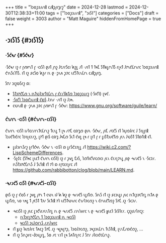 +++
title = "𐑐𐑮𐑴𐑜𐑮𐑨𐑥𐑦𐑙 𐑤𐑨𐑙𐑜𐑢𐑦𐑡𐑩𐑟"
date = 2024-12-28
lastmod = 2024-12-30T12:38:33+11:00
tags = ["𐑐𐑮𐑴𐑜𐑮𐑨𐑥𐑦𐑙", "𐑮𐑦𐑕𐑐"]
categories = ["Docs"]
draft = false
weight = 3003
author = "Matt Maguire"
hiddenFromHomePage = true
+++

## ·𐑮𐑦𐑕𐑐𐑕 {#𐑮𐑦𐑕𐑐𐑕}


### ·𐑕𐑒𐑰𐑥 {#𐑕𐑒𐑰𐑥}

·𐑕𐑒𐑰𐑥 𐑦𐑟 𐑩 𐑝𐑺𐑾𐑯𐑑 𐑝 ·𐑤𐑦𐑕𐑐 𐑞𐑨𐑑 𐑢𐑪𐑟 𐑓𐑱𐑥𐑩𐑕𐑤𐑦 𐑿𐑟𐑛 𐑨𐑑 ·𐑥𐑦𐑑 𐑑 𐑑𐑰𐑗 𐑕𐑑𐑿𐑛𐑩𐑯𐑑𐑕 𐑩𐑚𐑬𐑑 𐑓𐑳𐑯𐑒𐑖𐑩𐑯𐑩𐑤 𐑐𐑮𐑴𐑜𐑮𐑨𐑥𐑦𐑙 𐑒𐑪𐑯𐑕𐑧𐑐𐑑𐑕. 𐑦𐑑 𐑦𐑟 𐑭𐑤𐑕𐑴 𐑿𐑟𐑥 𐑦𐑯 𐑞 ·𐑜𐑯𐑵 𐑜𐑲𐑤 𐑧𐑒𐑕𐑑𐑧𐑯𐑖𐑩𐑯 𐑤𐑨𐑙𐑜𐑢𐑦𐑡.

𐑕𐑳𐑥 𐑮𐑦𐑟𐑹𐑕𐑩𐑟 𐑸:

-   [𐑕𐑑𐑮𐑳𐑒𐑗𐑼 𐑯 𐑦𐑯𐑑𐑻𐑐𐑮𐑩𐑑𐑱𐑖𐑩𐑯 𐑝 𐑒𐑩𐑥𐑐𐑿𐑑𐑼 𐑐𐑮𐑴𐑜𐑮𐑨𐑥𐑟](https://media.githubusercontent.com/media/sarabander/sicp-pdf/master/sicp.pdf) (·𐑕𐑦𐑒𐑐) 𐑚𐑫𐑒.
-   [·𐑕𐑦𐑒𐑐 𐑐𐑮𐑴𐑒𐑮𐑨𐑥𐑦𐑙 𐑒𐑹𐑕](https://ocw.mit.edu/courses/6-001-structure-and-interpretation-of-computer-programs-spring-2005/video_galleries/video-lectures/) 𐑓𐑮𐑪𐑥 ·𐑥𐑦𐑑 𐑦𐑟 𐑓𐑮𐑰.
-   𐑤𐑻𐑯𐑦𐑙 𐑞 ·𐑜𐑯𐑵 𐑜𐑲𐑤 𐑝𐑺𐑾𐑯𐑑 𐑝 ·𐑕𐑒𐑰𐑥: <https://www.gnu.org/software/guile/learn/>


### 𐑒𐑪𐑥𐑩𐑯 ·𐑤𐑦𐑕𐑐 {#𐑒𐑪𐑥𐑩𐑯-𐑤𐑦𐑕𐑐}

𐑒𐑪𐑥𐑩𐑯 ·𐑤𐑦𐑕𐑐 𐑦𐑥𐑐𐑤𐑩𐑥𐑩𐑯𐑑𐑱𐑖𐑩𐑯𐑟 𐑑𐑧𐑯𐑛 𐑑 𐑚𐑰 𐑥𐑳𐑗 𐑤𐑸𐑡𐑼 𐑞𐑨𐑯 ·𐑕𐑒𐑰𐑥, 𐑢𐑦𐑗 𐑥𐑱𐑒𐑕 𐑦𐑑 𐑐𐑬𐑢𐑼𐑓𐑩𐑤 𐑓 𐑕𐑪𐑚𐑝𐑦𐑙 𐑐𐑮𐑨𐑒𐑑𐑦𐑒𐑩𐑤 𐑐𐑮𐑪𐑚𐑤𐑩𐑥𐑟, 𐑚𐑳𐑑 𐑞𐑦𐑕 𐑤𐑸𐑡 𐑓𐑰𐑗𐑼 𐑕𐑧𐑑 𐑒𐑫𐑛 𐑚𐑰 𐑩 𐑚𐑦𐑑 𐑝 𐑩 𐑛𐑦𐑕𐑑𐑮𐑨𐑒𐑑𐑼 𐑢𐑧𐑯 𐑓𐑻𐑕𐑑 𐑕𐑑𐑸𐑑𐑦𐑙 𐑬𐑑.

-   𐑛𐑦𐑓𐑮𐑩𐑯𐑕𐑩𐑟 𐑚𐑩𐑑𐑒𐑰𐑯 ·𐑕𐑒𐑰𐑥 𐑯 ·𐑤𐑦𐑕𐑐 𐑸 𐑛𐑩𐑕𐑒𐑮𐑲𐑚𐑛 𐑨𐑑 <https://wiki.c2.com/?LispSchemeDifferences>.
-   ·𐑕𐑚𐑒𐑤 (𐑕𐑑𐑰𐑤 𐑚𐑧𐑤𐑑 𐑒𐑪𐑥𐑩𐑯 𐑤𐑦𐑕𐑐) 𐑦𐑟 𐑩 𐑜𐑫𐑛 𐑗𐑶𐑕, 𐑐𐑼𐑑𐑦𐑒𐑘𐑩𐑤𐑼𐑤𐑦 𐑢𐑧𐑯 𐑒𐑩𐑥𐑚𐑲𐑯𐑛 𐑢𐑦𐑞 ·𐑰𐑥𐑨𐑒𐑕 𐑯 ·𐑕𐑤𐑲𐑥. 𐑦𐑯𐑕𐑑𐑮𐑳𐑒𐑗𐑩𐑯𐑕 𐑓 𐑕𐑧𐑑𐑦𐑙 𐑦𐑑 𐑳𐑐 𐑸 𐑩𐑝𐑱𐑤𐑩𐑚𐑩𐑤 𐑨𐑑 <https://github.com/rabbibotton/clog/blob/main/LEARN.md>.


### ·𐑰𐑥𐑨𐑒𐑕 𐑤𐑦𐑕𐑐 {#𐑰𐑥𐑨𐑒𐑕-𐑤𐑦𐑕𐑐}

𐑞𐑦𐑕 𐑦𐑟 𐑝 𐑒𐑹𐑕 𐑩 𐑜𐑫𐑛 𐑢𐑳𐑯 𐑑 𐑤𐑻𐑯 𐑦𐑓 𐑿 𐑿𐑟 𐑞 ·𐑰𐑥𐑨𐑒𐑕 𐑧𐑛𐑦𐑑𐑼. 𐑕𐑦𐑯𐑕 𐑦𐑑 𐑦𐑟 𐑭𐑤𐑮𐑧𐑛𐑦 𐑢𐑧𐑤 𐑦𐑯𐑑𐑦𐑜𐑮𐑱𐑑𐑩𐑛 𐑦𐑯𐑑𐑵 𐑞 𐑧𐑛𐑦𐑑𐑼, 𐑯𐑴 𐑯𐑰𐑛 𐑑 𐑢𐑱𐑕𐑑 𐑑𐑲𐑥 𐑕𐑧𐑑𐑦𐑙 𐑳𐑐 𐑧𐑒𐑕𐑑𐑻𐑯𐑩𐑤 𐑒𐑪𐑥𐑐𐑲𐑤𐑼𐑟 𐑯 𐑒𐑩𐑯𐑧𐑒𐑑𐑼𐑟 𐑕𐑳𐑗 𐑨𐑟 ·𐑕𐑤𐑲𐑥.

-   ·𐑰𐑤𐑦𐑕𐑐 𐑦𐑟 𐑢𐑧𐑤 𐑛𐑪𐑒𐑘𐑩𐑥𐑧𐑯𐑑𐑩𐑛 𐑦𐑯 𐑞 ·𐑰𐑥𐑨𐑒𐑕 𐑥𐑨𐑯𐑘𐑫𐑩𐑤 𐑯 𐑞 ·𐑰𐑥𐑨𐑒𐑕 𐑣𐑧𐑤𐑐 𐑕𐑦𐑕𐑑𐑩𐑥. 𐑦𐑜𐑟𐑭𐑥𐑐𐑩𐑤𐑟:
    -   [𐑦𐑯𐑑𐑮𐑩𐑛𐑳𐑒𐑗𐑩𐑯 𐑑 𐑐𐑮𐑴𐑜𐑮𐑨𐑥𐑦𐑙 𐑦𐑯 ·𐑰𐑤𐑦𐑕𐑐](https://www.gnu.org/software/emacs/manual/html_node/eintr/index.html)
    -   [𐑰𐑤𐑦𐑕𐑐 𐑮𐑧𐑓𐑼𐑩𐑯𐑕 𐑥𐑨𐑯𐑘𐑫𐑩𐑤](https://www.gnu.org/software/emacs/manual/html_node/elisp/index.html)
-   𐑦𐑑 𐑣𐑨𐑟 𐑐𐑬𐑼𐑓𐑩𐑤 𐑑𐑵𐑤𐑟 𐑕𐑳𐑗 𐑨𐑟 ·𐑰𐑛𐑰𐑚𐑳𐑜, 𐑐𐑮𐑴𐑓𐑲𐑤𐑼𐑟, 𐑮𐑰𐑜𐑮𐑧𐑖𐑩𐑯 𐑑𐑧𐑕𐑑𐑦𐑙, 𐑚𐑧𐑯𐑗𐑥𐑸𐑒𐑼𐑟, ...
-   𐑦𐑑 𐑦𐑟 𐑕𐑦𐑯𐑜𐑩𐑤-𐑔𐑮𐑧𐑛𐑩𐑛, 𐑕𐑴 𐑥𐑱 𐑯𐑪𐑑 𐑚𐑰 𐑕𐑵𐑑𐑩𐑚𐑩𐑤 𐑓 𐑕𐑳𐑥 𐑨𐑐𐑤𐑦𐑒𐑱𐑖𐑩𐑯𐑟.
